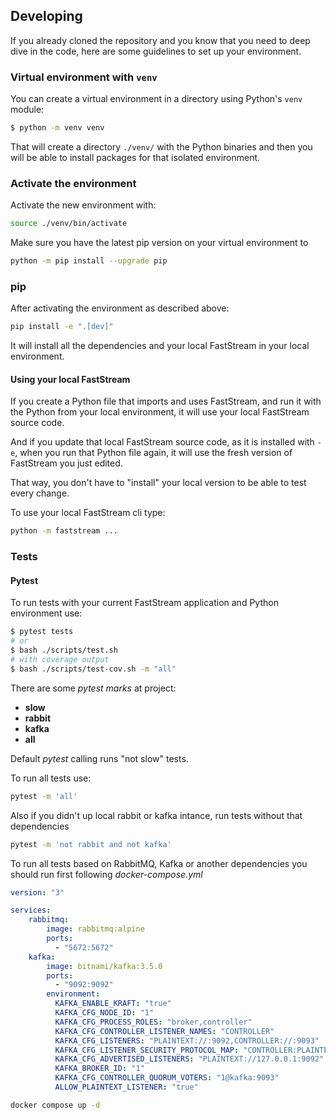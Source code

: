 ## Developing

If you already cloned the repository and you know that you need to deep dive in the code, here are some guidelines to set up your environment.

### Virtual environment with `venv`

You can create a virtual environment in a directory using Python's `venv` module:

```bash
$ python -m venv venv
```

That will create a directory `./venv/` with the Python binaries and then you will be able to install packages for that isolated environment.

### Activate the environment

Activate the new environment with:

```bash
source ./venv/bin/activate
```

Make sure you have the latest pip version on your virtual environment to 

```bash
python -m pip install --upgrade pip
```

### pip

After activating the environment as described above:

```bash
pip install -e ".[dev]"
```

It will install all the dependencies and your local FastStream in your local environment.

#### Using your local FastStream

If you create a Python file that imports and uses FastStream, and run it with the Python from your local environment, it will use your local FastStream source code.

And if you update that local FastStream source code, as it is installed with `-e`, when you run that Python file again, it will use the fresh version of FastStream you just edited.

That way, you don't have to "install" your local version to be able to test every change.

To use your local FastStream cli type:

```bash
python -m faststream ...
```

### Tests

#### Pytest

To run tests with your current FastStream application and Python environment use:

```bash
$ pytest tests
# or
$ bash ./scripts/test.sh
# with coverage output
$ bash ./scripts/test-cov.sh -m "all"
```

There are some *pytest marks* at project:

* **slow**
* **rabbit**
* **kafka**
* **all**

Default *pytest* calling runs "not slow" tests.

To run all tests use:

```bash
pytest -m 'all'
```

Also if you didn't up local rabbit or kafka intance, run tests without that dependencies

```bash
pytest -m 'not rabbit and not kafka'
```

To run all tests based on RabbitMQ, Kafka or another dependencies you should run first following *docker-compose.yml*

```yaml
version: "3"

services:
    rabbitmq:
        image: rabbitmq:alpine
        ports:
          - "5672:5672"
    kafka:
        image: bitnami/kafka:3.5.0
        ports:
          - "9092:9092"
        environment:
          KAFKA_ENABLE_KRAFT: "true"
          KAFKA_CFG_NODE_ID: "1"
          KAFKA_CFG_PROCESS_ROLES: "broker,controller"
          KAFKA_CFG_CONTROLLER_LISTENER_NAMES: "CONTROLLER"
          KAFKA_CFG_LISTENERS: "PLAINTEXT://:9092,CONTROLLER://:9093"
          KAFKA_CFG_LISTENER_SECURITY_PROTOCOL_MAP: "CONTROLLER:PLAINTEXT,PLAINTEXT:PLAINTEXT"
          KAFKA_CFG_ADVERTISED_LISTENERS: "PLAINTEXT://127.0.0.1:9092"
          KAFKA_BROKER_ID: "1"
          KAFKA_CFG_CONTROLLER_QUORUM_VOTERS: "1@kafka:9093"
          ALLOW_PLAINTEXT_LISTENER: "true"

```

```bash
docker compose up -d
```
